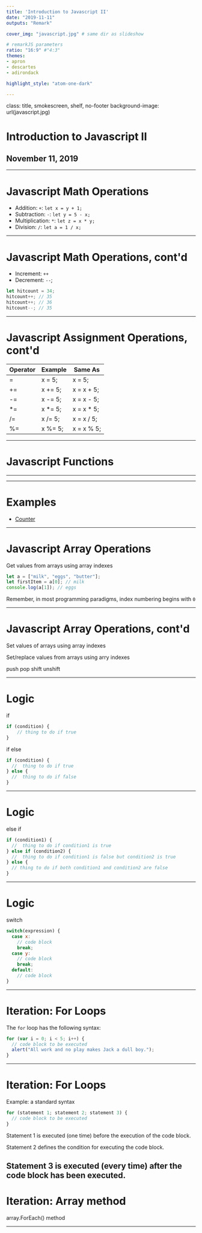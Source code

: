 ```yaml
---
title: 'Introduction to Javascript II'
date: "2019-11-11"
outputs: "Remark"

cover_img: "javascript.jpg" # same dir as slideshow

# remarkJS parameters
ratio: "16:9" #"4:3"
themes:
- apron
- descartes
- adirondack

highlight_style: "atom-one-dark"

---
```


class: title, smokescreen, shelf, no-footer
background-image: url(javascript.jpg)

# Introduction to Javascript II
## November 11, 2019

---
# Javascript Math Operations

* Addition: `+`:  `let x = y + 1;`
* Subtraction: `-`: `let y = 5 - x;`
* Multiplication: `*`: `let z = x * y;`
* Division: `/`:  `let a = 1 / x;`

---
# Javascript Math Operations, cont'd

* Increment: `++`
* Decrement: `--`;

```javascript
let hitcount = 34;
hitcount++; // 35
hitcount++; // 36
hitcount--; // 35
```
---
# Javascript Assignment Operations, cont'd

| **Operator** | **Example** | **Same As** |
|----------|---------|-----------|
| =        | x = 5;   | x = 5;     |
| +=       | x += 5; | x = x + 5; |
| -=       | x -= 5; | x = x - 5; |
| *=       | x *= 5;  | x = x * 5; |
| /=       | x /= 5;  | x = x / 5; |
| %=       | x %= 5;  | x = x % 5; |


---

# Javascript Functions

---


--- 
# Examples

* [Counter](https://jsbin.com/sakimos/edit?html,js,output)



---
# Javascript Array Operations

Get values from arrays using array indexes

```javascript
let a = ["milk", "eggs", "butter"];
let firstItem = a[0]; // milk
console.log(a[1]); // eggs
```
Remember, in most programming paradigms, index numbering begins with `0`

---
# Javascript Array Operations, cont'd

Set values of arrays using array indexes

Set/replace values from arrays using arry indexes

push
pop
shift 
unshift

---

# Logic

if

```javascript
if (condition) {
    // thing to do if true
}
```

if else

```javascript
if (condition) {
  //  thing to do if true
} else {
  //  thing to do if false
}
```
---
# Logic

else if

```javascript
if (condition1) {
  //  thing to do if condition1 is true
} else if (condition2) {
  //  thing to do if condition1 is false but condition2 is true
} else {
  // thing to do if both condition1 and condition2 are false
}
```

---

# Logic

switch

```javascript
switch(expression) {
  case x:
    // code block
    break;
  case y:
    // code block
    break;
  default:
    // code block
} 
```

---
# Iteration:  For Loops

The `for` loop has the following syntax:

```javascript
for (var i = 0; i < 5; i++) {
  // code block to be executed
  alert("All work and no play makes Jack a dull boy.");
}
```

---

# Iteration:  For Loops

Example:  a standard syntax

```javascript
for (statement 1; statement 2; statement 3) {
  // code block to be executed
}
```
Statement 1 is executed (one time) before the execution of the code block.

Statement 2 defines the condition for executing the code block.

Statement 3 is executed (every time) after the code block has been executed.
---
# Iteration:  Array method

array.ForEach() method

---

